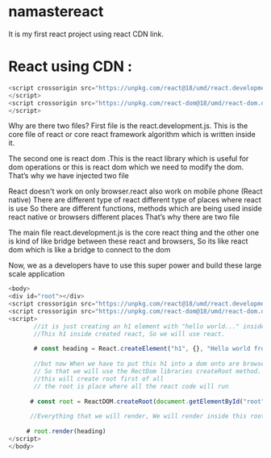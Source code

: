 # namastereact
It is my first react project using react CDN link.
# React using CDN :
```js
<script crossorigin src="https://unpkg.com/react@18/umd/react.development.js">
</script>
<script crossorigin src="https://unpkg.com/react-dom@18/umd/react-dom.development.js">
</script>
```
Why are there two files?
First file is the react.development.js. This is the core file of react or core react framework algorithm which is written inside it.

The second one is react dom .This is the react library which is useful for dom operations or this is react dom which we need to modify the dom.
That’s why we have injected two file

React doesn't work on only browser.react also work on mobile phone (React native)
There are different type of react different type of places where  react is use
So there are different functions, methods which are being used inside react native or browsers different places That’s why there are two file

The main file react.development.js is the core react thing and the other one is kind of like bridge between these react and browsers, So its like react dom which is like a bridge to connect to the dom

Now, we as a developers have to use this super power and build these large scale application
```js
<body>
<div id="root"></div>
<script crossorigin src="https://unpkg.com/react@18/umd/react.development.js"></script>
<script crossorigin src="https://unpkg.com/react-dom@18/umd/react-dom.development.js"></script>
<script>
       //it is just creating an h1 element with "hello world..." inside react, That is a core react thing.
       //This h1 inside created react, So we will use react.
       
       # const heading = React.createElement("h1", {}, "Hello world from react")
       
       //but now When we have to put this h1 into a dom onto are browsers,
       // So that we will use the RectDom libraries createRoot method.
       //this will create root first of all
       // the root is place where all the react code will run
       
      # const root = ReactDOM.createRoot(document.getElementById("root"))
      
      //Everything that we will render, We will render inside this root
      
     # root.render(heading)
</script>
</body>
```
